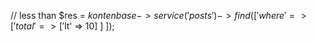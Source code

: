// less than
$res = $kontenbase->service('posts')->find([
	'where' => [
		'total' => ['$lt' => 10]
	]
]);